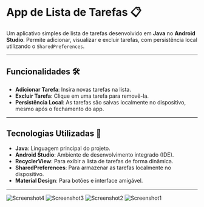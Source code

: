 # App de Lista de Tarefas 📋

Um aplicativo simples de lista de tarefas desenvolvido em **Java** no **Android Studio**. Permite adicionar, visualizar e excluir tarefas, com persistência local utilizando o `SharedPreferences`.

---

## Funcionalidades 🛠️
- **Adicionar Tarefa**: Insira novas tarefas na lista.
- **Excluir Tarefa**: Clique em uma tarefa para removê-la.
- **Persistência Local**: As tarefas são salvas localmente no dispositivo, mesmo após o fechamento do app.

---

## Tecnologias Utilizadas 🚀
- **Java**: Linguagem principal do projeto.
- **Android Studio**: Ambiente de desenvolvimento integrado (IDE).
- **RecyclerView**: Para exibir a lista de tarefas de forma dinâmica.
- **SharedPreferences**: Para armazenar as tarefas localmente no dispositivo.
- **Material Design**: Para botões e interface amigável.

---
![Screenshot4](https://github.com/user-attachments/assets/ff1a68fe-8e2a-475a-8e26-7c940c52dfb4)
![Screenshot3](https://github.com/user-attachments/assets/9fcba680-d8ca-4b8c-b4e5-730f962c2610)
![Screenshot2](https://github.com/user-attachments/assets/5124d175-ffcf-4f8d-994a-7d7c07392003)
![Screenshot1](https://github.com/user-attachments/assets/e6c5b08e-ead9-4dc1-8994-cb168b8e2115)

